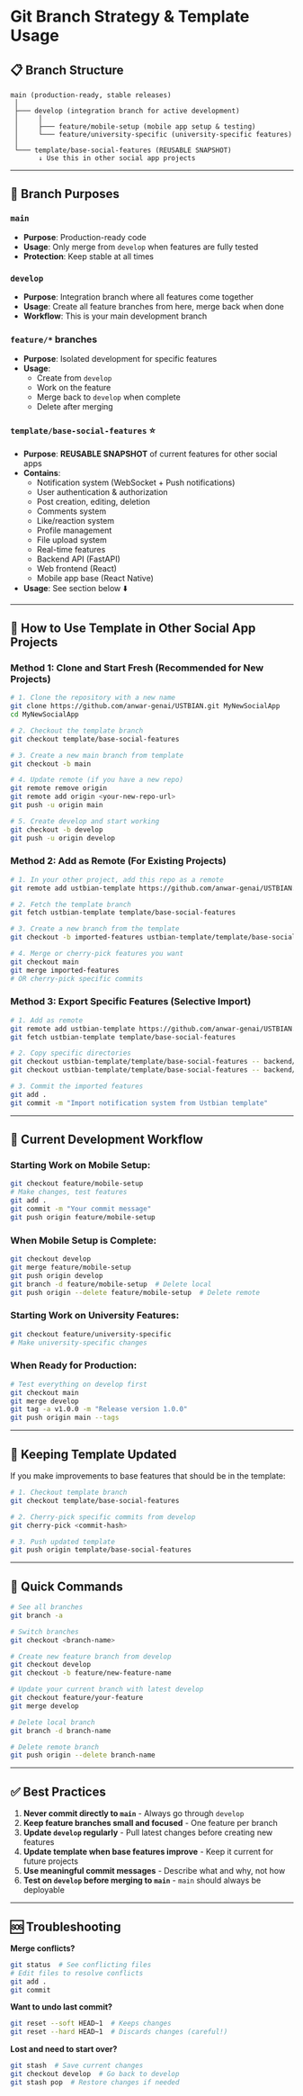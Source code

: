 # Git Branch Strategy & Template Usage

## 📋 Branch Structure

```
main (production-ready, stable releases)
 │
 ├─── develop (integration branch for active development)
 │     │
 │     ├─── feature/mobile-setup (mobile app setup & testing)
 │     └─── feature/university-specific (university-specific features)
 │
 └─── template/base-social-features (REUSABLE SNAPSHOT)
       ↓ Use this in other social app projects
```

---

## 🎯 Branch Purposes

### `main`
- **Purpose**: Production-ready code
- **Usage**: Only merge from `develop` when features are fully tested
- **Protection**: Keep stable at all times

### `develop`
- **Purpose**: Integration branch where all features come together
- **Usage**: Create all feature branches from here, merge back when done
- **Workflow**: This is your main development branch

### `feature/*` branches
- **Purpose**: Isolated development for specific features
- **Usage**: 
  - Create from `develop`
  - Work on the feature
  - Merge back to `develop` when complete
  - Delete after merging

### `template/base-social-features` ⭐
- **Purpose**: **REUSABLE SNAPSHOT** of current features for other social apps
- **Contains**:
  - Notification system (WebSocket + Push notifications)
  - User authentication & authorization
  - Post creation, editing, deletion
  - Comments system
  - Like/reaction system
  - Profile management
  - File upload system
  - Real-time features
  - Backend API (FastAPI)
  - Web frontend (React)
  - Mobile app base (React Native)
- **Usage**: See section below ⬇️

---

## 🚀 How to Use Template in Other Social App Projects

### Method 1: Clone and Start Fresh (Recommended for New Projects)

```bash
# 1. Clone the repository with a new name
git clone https://github.com/anwar-genai/USTBIAN.git MyNewSocialApp
cd MyNewSocialApp

# 2. Checkout the template branch
git checkout template/base-social-features

# 3. Create a new main branch from template
git checkout -b main

# 4. Update remote (if you have a new repo)
git remote remove origin
git remote add origin <your-new-repo-url>
git push -u origin main

# 5. Create develop and start working
git checkout -b develop
git push -u origin develop
```

### Method 2: Add as Remote (For Existing Projects)

```bash
# 1. In your other project, add this repo as a remote
git remote add ustbian-template https://github.com/anwar-genai/USTBIAN.git

# 2. Fetch the template branch
git fetch ustbian-template template/base-social-features

# 3. Create a new branch from the template
git checkout -b imported-features ustbian-template/template/base-social-features

# 4. Merge or cherry-pick features you want
git checkout main
git merge imported-features
# OR cherry-pick specific commits
```

### Method 3: Export Specific Features (Selective Import)

```bash
# 1. Add as remote
git remote add ustbian-template https://github.com/anwar-genai/USTBIAN.git
git fetch ustbian-template template/base-social-features

# 2. Copy specific directories
git checkout ustbian-template/template/base-social-features -- backend/app/notifications
git checkout ustbian-template/template/base-social-features -- backend/app/websocket

# 3. Commit the imported features
git add .
git commit -m "Import notification system from Ustbian template"
```

---

## 📝 Current Development Workflow

### Starting Work on Mobile Setup:
```bash
git checkout feature/mobile-setup
# Make changes, test features
git add .
git commit -m "Your commit message"
git push origin feature/mobile-setup
```

### When Mobile Setup is Complete:
```bash
git checkout develop
git merge feature/mobile-setup
git push origin develop
git branch -d feature/mobile-setup  # Delete local
git push origin --delete feature/mobile-setup  # Delete remote
```

### Starting Work on University Features:
```bash
git checkout feature/university-specific
# Make university-specific changes
```

### When Ready for Production:
```bash
# Test everything on develop first
git checkout main
git merge develop
git tag -a v1.0.0 -m "Release version 1.0.0"
git push origin main --tags
```

---

## 🔄 Keeping Template Updated

If you make improvements to base features that should be in the template:

```bash
# 1. Checkout template branch
git checkout template/base-social-features

# 2. Cherry-pick specific commits from develop
git cherry-pick <commit-hash>

# 3. Push updated template
git push origin template/base-social-features
```

---

## 📌 Quick Commands

```bash
# See all branches
git branch -a

# Switch branches
git checkout <branch-name>

# Create new feature branch from develop
git checkout develop
git checkout -b feature/new-feature-name

# Update your current branch with latest develop
git checkout feature/your-feature
git merge develop

# Delete local branch
git branch -d branch-name

# Delete remote branch
git push origin --delete branch-name
```

---

## ✅ Best Practices

1. **Never commit directly to `main`** - Always go through `develop`
2. **Keep feature branches small and focused** - One feature per branch
3. **Update `develop` regularly** - Pull latest changes before creating new features
4. **Update template when base features improve** - Keep it current for future projects
5. **Use meaningful commit messages** - Describe what and why, not how
6. **Test on `develop` before merging to `main`** - `main` should always be deployable

---

## 🆘 Troubleshooting

**Merge conflicts?**
```bash
git status  # See conflicting files
# Edit files to resolve conflicts
git add .
git commit
```

**Want to undo last commit?**
```bash
git reset --soft HEAD~1  # Keeps changes
git reset --hard HEAD~1  # Discards changes (careful!)
```

**Lost and need to start over?**
```bash
git stash  # Save current changes
git checkout develop  # Go back to develop
git stash pop  # Restore changes if needed
```

